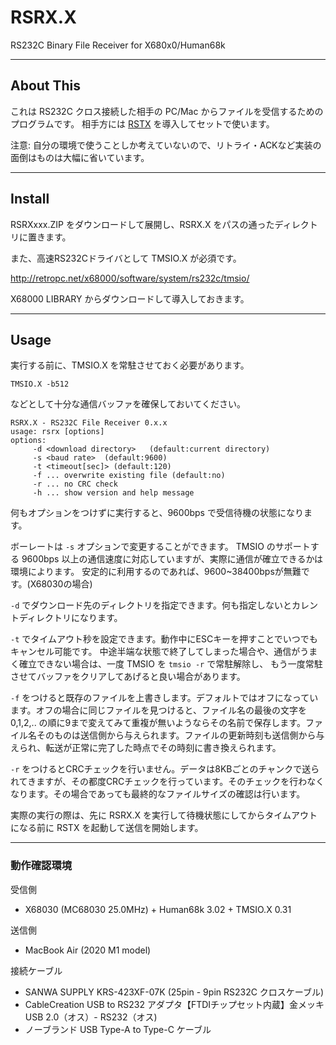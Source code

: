 # RSRX.X

RS232C Binary File Receiver for X680x0/Human68k

---

## About This

これは RS232C クロス接続した相手の PC/Mac からファイルを受信するためのプログラムです。
相手方には [RSTX](https://github.com/tantanGH/rstx/) を導入してセットで使います。

注意: 自分の環境で使うことしか考えていないので、リトライ・ACKなど実装の面倒はものは大幅に省いています。

---

## Install

RSRXxxx.ZIP をダウンロードして展開し、RSRX.X をパスの通ったディレクトリに置きます。

また、高速RS232Cドライバとして TMSIO.X が必須です。

http://retropc.net/x68000/software/system/rs232c/tmsio/

X68000 LIBRARY からダウンロードして導入しておきます。

---

## Usage

実行する前に、TMSIO.X を常駐させておく必要があります。

    TMSIO.X -b512

などとして十分な通信バッファを確保しておいてください。

    RSRX.X - RS232C File Receiver 0.x.x
    usage: rsrx [options]
    options:
         -d <download directory>   (default:current directory)
         -s <baud rate>  (default:9600)
         -t <timeout[sec]> (default:120)
         -f ... overwrite existing file (default:no)
         -r ... no CRC check
         -h ... show version and help message

何もオプションをつけずに実行すると、9600bps で受信待機の状態になります。

ボーレートは `-s` オプションで変更することができます。
TMSIO のサポートする 9600bps 以上の通信速度に対応していますが、実際に通信が確立できるかは環境によります。
安定的に利用するのであれば、9600~38400bpsが無難です。(X68030の場合)

`-d` でダウンロード先のディレクトリを指定できます。何も指定しないとカレントディレクトリになります。

`-t` でタイムアウト秒を設定できます。動作中にESCキーを押すことでいつでもキャンセル可能です。
中途半端な状態で終了してしまった場合や、通信がうまく確立できない場合は、一度 TMSIO を `tmsio -r` で常駐解除し、
もう一度常駐させてバッファをクリアしてあげると良い場合があります。

`-f` をつけると既存のファイルを上書きします。デフォルトではオフになっています。オフの場合に同じファイルを見つけると、ファイル名の最後の文字を0,1,2,.. の順に9まで変えてみて重複が無いようならその名前で保存します。ファイル名そのものは送信側から与えられます。ファイルの更新時刻も送信側から与えられ、転送が正常に完了した時点でその時刻に書き換えられます。

`-r` をつけるとCRCチェックを行いません。データは8KBごとのチャンクで送られてきますが、その都度CRCチェックを行っています。そのチェックを行わなくなります。その場合であっても最終的なファイルサイズの確認は行います。

実際の実行の際は、先に RSRX.X を実行して待機状態にしてからタイムアウトになる前に RSTX を起動して送信を開始します。

---

### 動作確認環境

受信側
* X68030 (MC68030 25.0MHz) + Human68k 3.02 + TMSIO.X 0.31

送信側
* MacBook Air (2020 M1 model)

接続ケーブル
* SANWA SUPPLY KRS-423XF-07K (25pin - 9pin RS232C クロスケーブル)
* CableCreation USB to RS232 アダプタ【FTDIチップセット内蔵】金メッキUSB 2.0（オス）- RS232（オス)
* ノーブランド USB Type-A to Type-C ケーブル
